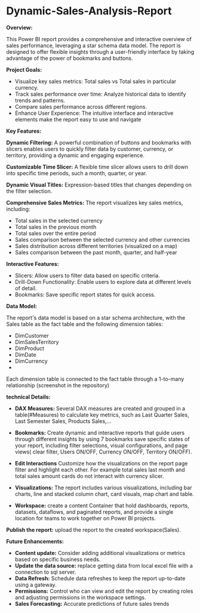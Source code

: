 # Dynamic-Sales-Analysis-Report

**Overview:**


This Power BI report provides a comprehensive and interactive overview of sales performance, leveraging a star schema data model. The report is designed to offer flexible insights through a user-friendly interface by taking advantage of the power of bookmarks and buttons.

**Project Goals:** 

- Visualize key sales metrics: Total sales vs Total sales in particular currency.
- Track sales performance over time: Analyze historical data to identify trends and patterns.
- Compare sales performance across different regions.
- Enhance User Experience: The intuitive interface and interactive elements make the report easy to use and navigate


**Key Features:**


**Dynamic Filtering:** A powerful combination of buttons and bookmarks with slicers enables users to quickly filter data by customer, currency, or territory, providing a dynamic and engaging experience.

**Customizable Time Slicer:** A flexible time slicer allows users to drill down into specific time periods, such a month, quarter, or year.

**Dynamic Visual Titles:** Expression-based titles that changes depending on the filter selection.

**Comprehensive Sales Metrics:** The report visualizes key sales metrics, including: 

- Total sales in the selected currency
- Total sales in the previous month
- Total sales over the entire period
- Sales comparison between the selected currency and other currencies
- Sales distribution across different territories (visualized on a map)
- Sales  comparison between the past month, quarter, and half-year

  
**Interactive Features:**
 - Slicers: Allow users to filter data based on specific criteria.
 - Drill-Down Functionality: Enable users to explore data at different levels of detail.
 - Bookmarks: Save specific report states for quick access.

**Data Model:** 

The report's data model is based on a star schema architecture, with the Sales table as the fact table and the following dimension tables:

- DimCustomer
- DimSalesTerritory
- DimProduct
- DimDate
- DimCurrency
- 
Each dimension table is connected to the fact table through a 1-to-many relationship (screenshot in the repository)

**technical Details:**

- **DAX Measures:**  Several DAX measures are created and grouped in a table(#Measures) to calculate key metrics, such as Last Quarter Sales, Last Semester Sales, Products Sales,...

- **Bookmarks:** Create dynamic and interactive reports that guide users through different insights by using 7 bookmarks save specific states of your report, including filter selections, visual configurations, and page views( clear filter, Users ON/OFF, Currency ON/OFF, Territory ON/OFF).
  
- **Edit Interactions**  Customize how the visualizations on the report page filter and highlight each other. For example total sales last month and total sales amount cards do not interact with currency slicer.
  
-  **Visualizations:**  The report includes various visualizations, including bar charts, line and stacked column chart, card visuals, map chart and table.
  
-  **Workspace:** create a content Container that hold dashboards, reports, datasets, dataflows, and paginated reports, and provide a single location for teams to work together on Power BI projects.

**Publish the report:** upload the report to the created workspace(Sales).

**Future Enhancements:**
- **Content update:** Consider adding additional visualizations or metrics based on specific business needs.
- **Update the data source:**  replace getting data from local excel file with a connection to sql server.
- **Data Refresh:** Schedule data refreshes to keep the report up-to-date using a gateway.
- **Permissions:**  Control who can view and edit the report by creating roles and adjusting permissions in the workspace settings.
- **Sales Forecasting:** Accurate predictions of future sales trends

